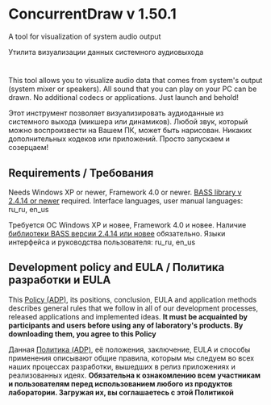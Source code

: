 # ConcurrentDraw v 1.50.1

A tool for visualization of system audio output

Утилита визуализации данных системного аудиовыхода

#

This tool allows you to visualize audio data that comes from system's output
(system mixer or speakers). All sound that you can play on your PC can be drawn.
No additional codecs or applications. Just launch and behold!

Этот инструмент позволяет визуализировать аудиоданные из системного выхода
(микшера или динамиков). Любой звук, который можно воспроизвести на Вашем ПК,
может быть нарисован. Никаких дополнительных кодеков или приложений. Просто
запускаем и созерцаем!



## Requirements / Требования

Needs Windows XP or newer, Framework 4.0 or newer.
[BASS library v 2.4.14 or newer](http://www.un4seen.com/) required.
Interface languages, user manual languages: ru_ru, en_us

Требуется ОС Windows XP и новее, Framework 4.0 и новее.
Наличие [библиотеки BASS версии 2.4.14 или новее](http://www.un4seen.com/) обязательно.
Языки интерфейса и руководства пользователя: ru_ru, en_us



## Development policy and EULA / Политика разработки и EULA

This [Policy (ADP)](https://vk.com/@rdaaow_fupl-adp), its positions, conclusion, EULA and application methods
describes general rules that we follow in all of our development processes, released applications and implemented
ideas.
**It must be acquainted by participants and users before using any of laboratory's products.
By downloading them, you agree to this Policy**

Данная [Политика (ADP)](https://vk.com/@rdaaow_fupl-adp), её положения, заключение, EULA и способы применения
описывают общие правила, которым мы следуем во всех наших процессах разработки, вышедших в релиз приложениях
и реализованных идеях.
**Обязательна к ознакомлению всем участникам и пользователям перед использованием любого из продуктов лаборатории.
Загружая их, вы соглашаетесь с этой Политикой**
